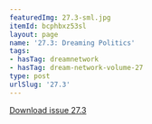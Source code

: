 ```yaml
---
featuredImg: 27.3-sml.jpg
itemId: bcphbxz53sl
layout: page
name: '27.3: Dreaming Politics'
tags:
- hasTag: dreamnetwork
- hasTag: dream-network-volume-27
type: post
urlSlug: '27.3'
---
```

<a href="../files/pdfs/Volume_27/27.3_dreaming_politics.pdf" download="">Download issue 27.3</a>